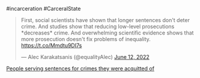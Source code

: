 #incarceration #CarceralState 

<blockquote class="twitter-tweet"><p lang="en" dir="ltr">First, social scientists have shown that longer sentences don&#39;t deter crime. And studies show that reducing low-level prosecutions *decreases* crime. And overwhelming scientific evidence shows that more prosecution doesn&#39;t fix problems of inequality. <a href="https://t.co/Mmdtu9DI7s">https://t.co/Mmdtu9DI7s</a></p>&mdash; Alec Karakatsanis (@equalityAlec) <a href="https://twitter.com/equalityAlec/status/1536091029564280836?ref_src=twsrc%5Etfw">June 12, 2022</a></blockquote> <script async src="https://platform.twitter.com/widgets.js" charset="utf-8"></script>


[People serving sentences for crimes they were acquitted of](https://twitter.com/leftiblog/status/1608511769001222144?s=20)

